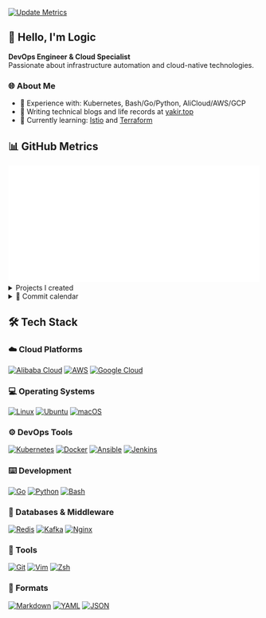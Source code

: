 [![Update Metrics](https://github.com/logic3579/logic3579/actions/workflows/metrics.yaml/badge.svg)](https://github.com/logic3579/logic3579/actions/workflows/metrics.yaml)

## :wave: Hello, I'm Logic

**DevOps Engineer & Cloud Specialist**  
Passionate about infrastructure automation and cloud-native technologies.

### :globe_with_meridians: About Me
- :wrench: Experience with: Kubernetes, Bash/Go/Python, AliCloud/AWS/GCP
- :memo: Writing technical blogs and life records at [yakir.top](https://yakir.top/)
- :seedling: Currently learning: [Istio](https://istio.io/) and [Terraform](https://www.terraform.io/)


## :bar_chart: GitHub Metrics

<a href="https://github.com/lowlighter/metrics">
  <img src="./metrics.classic.svg"/>
</a>

<details>
  <summary>Projects I created</summary>
  <a href="https://github.com/logic3579?tab=repositories&q=&type=&language=&sort=stargazers">
    <img src="./metrics.plugin.repositories.starred.svg"/>
  </a>
</details>

<details>
  <summary>📆 Commit calendar</summary>
  <a href="https://github.com/logic3579?tab=repositories&q=&type=&language=&sort=stargazers">
    <img src="./metrics.plugin.calendar.full.svg"/>
  </a>
</details>

## :hammer_and_wrench: Tech Stack

### :cloud: Cloud Platforms
[![Alibaba Cloud](https://img.shields.io/badge/Alibaba_Cloud-FF6A00?style=for-the-badge&logo=alibabacloud&logoColor=white)](https://www.aliyun.com/)
[![AWS](https://img.shields.io/badge/AWS-%23FF9900?style=for-the-badge&logo=amazon-aws&logoColor=white)](https://aws.amazon.com/)
[![Google Cloud](https://img.shields.io/badge/Google_Cloud-4285F4?style=for-the-badge&logo=google-cloud&logoColor=white)](https://cloud.google.com/)

### :computer: Operating Systems
[![Linux](https://img.shields.io/badge/Linux-FCC624?style=for-the-badge&logo=linux&logoColor=black)](https://www.linux.org/)
[![Ubuntu](https://img.shields.io/badge/Ubuntu-E95420?style=for-the-badge&logo=ubuntu&logoColor=white)](https://ubuntu.com/)
[![macOS](https://img.shields.io/badge/macOS-000000?style=for-the-badge&logo=apple&logoColor=white)](https://www.apple.com/macos/)

### :gear: DevOps Tools
[![Kubernetes](https://img.shields.io/badge/kubernetes-%23326ce5?style=for-the-badge&logo=kubernetes&logoColor=white)](https://kubernetes.io/)
[![Docker](https://img.shields.io/badge/docker-%230db7ed?style=for-the-badge&logo=docker&logoColor=white)](https://www.docker.com/)
[![Ansible](https://img.shields.io/badge/ansible-%231A1918?style=for-the-badge&logo=ansible&logoColor=white)](https://www.ansible.com/)
[![Jenkins](https://img.shields.io/badge/jenkins-%23D24939?style=for-the-badge&logo=jenkins&logoColor=white)](https://www.jenkins.io/)

### :keyboard: Development
[![Go](https://img.shields.io/badge/go-%2300ADD8?style=for-the-badge&logo=go&logoColor=white)](https://golang.org/)
[![Python](https://img.shields.io/badge/python-3670A0?style=for-the-badge&logo=python&logoColor=ffdd54)](https://www.python.org/)
[![Bash](https://img.shields.io/badge/bash-%23121011?style=for-the-badge&logo=gnu-bash&logoColor=white)](https://www.gnu.org/software/bash/)

### :floppy_disk: Databases & Middleware
[![Redis](https://img.shields.io/badge/redis-%23DD0031?style=for-the-badge&logo=redis&logoColor=white)](https://redis.io/)
[![Kafka](https://img.shields.io/badge/Apache_Kafka-231F20?style=for-the-badge&logo=apache-kafka&logoColor=white)](https://kafka.apache.org/)
[![Nginx](https://img.shields.io/badge/nginx-%23009639?style=for-the-badge&logo=nginx&logoColor=white)](https://www.nginx.com/)

### :toolbox: Tools
[![Git](https://img.shields.io/badge/git-%23F05033?style=for-the-badge&logo=git&logoColor=white)](https://git-scm.com/)
[![Vim](https://img.shields.io/badge/VIM-%2311AB00?style=for-the-badge&logo=vim&logoColor=white)](https://www.vim.org/)
[![Zsh](https://img.shields.io/badge/Zsh-%23F15A24?style=for-the-badge&logo=zsh&logoColor=white)](https://www.zsh.org/)

### :page_facing_up: Formats
[![Markdown](https://img.shields.io/badge/markdown-%23000000?style=for-the-badge&logo=markdown&logoColor=white)](https://daringfireball.net/projects/markdown/)
[![YAML](https://img.shields.io/badge/YAML-%23CB171E?style=for-the-badge&logo=yaml&logoColor=white)](https://yaml.org/)
[![JSON](https://img.shields.io/badge/json-%23000000?style=for-the-badge&logo=json&logoColor=white)](https://www.json.org/)
